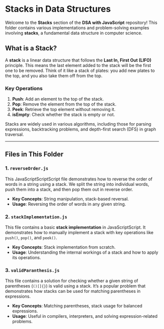 # Stacks in Data Structures

Welcome to the **Stacks** section of the **DSA with JavaScript** repository! This folder contains various implementations and problem-solving examples involving **stacks**, a fundamental data structure in computer science.

## What is a Stack?

A **stack** is a linear data structure that follows the **Last In, First Out (LIFO)** principle. This means the last element added to the stack will be the first one to be removed. Think of it like a stack of plates: you add new plates to the top, and you also take them off from the top.

### Key Operations

1. **Push**: Add an element to the top of the stack.
2. **Pop**: Remove the element from the top of the stack.
3. **Peek**: Retrieve the top element without removing it.
4. **isEmpty**: Check whether the stack is empty or not.

Stacks are widely used in various algorithms, including those for parsing expressions, backtracking problems, and depth-first search (DFS) in graph traversal.

---

## Files in This Folder

### 1. `reverseOrder.js`

This JavaScriptScriptScript file demonstrates how to reverse the order of words in a string using a stack. We split the string into individual words, push them into a stack, and then pop them out in reverse order.

- **Key Concepts**: String manipulation, stack-based reversal.
- **Usage**: Reversing the order of words in any given string.

### 2. `stackImplementation.js`

This file contains a basic **stack implementation** in JavaScriptScript. It demonstrates how to manually implement a stack with key operations like `push()`, `pop()`, and `peek()`.

- **Key Concepts**: Stack implementation from scratch.
- **Usage**: Understanding the internal workings of a stack and how to apply its operations.

### 3. `validParanthesis.js`

This file contains a solution for checking whether a given string of parentheses (`()[]{}`) is valid using a stack. It’s a popular problem that demonstrates how stacks can be used for matching parentheses in expressions.

- **Key Concepts**: Matching parentheses, stack usage for balanced expressions.
- **Usage**: Useful in compilers, interpreters, and solving expression-related problems.
